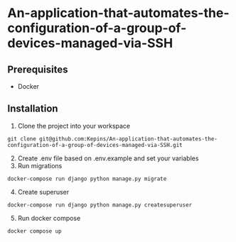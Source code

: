 # An-application-that-automates-the-configuration-of-a-group-of-devices-managed-via-SSH

## Prerequisites
- Docker

## Installation
1. Clone the project into your workspace
```
git clone git@github.com:Kepins/An-application-that-automates-the-configuration-of-a-group-of-devices-managed-via-SSH.git
```

2. Create .env file based on .env.example and set your variables
3. Run migrations
```
docker-compose run django python manage.py migrate
```
4. Create superuser
```
docker-compose run django python manage.py createsuperuser
```
5. Run docker compose
```
docker compose up
```